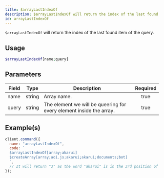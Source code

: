 ```yaml
---
title: $arrayLastIndexOf
description: $arrayLastIndexOf will return the index of the last found item of the query.
id: arrayLastIndexOf
---
```


`$arrayLastIndexOf` will return the index of the last found item of the query.

## Usage

```php
$arrayLastIndexOf[name;query]
```

## Parameters

| Field | Type   | Description                                                         | Required |
| ----- | ------ | ------------------------------------------------------------------- | :------: |
| name  | string | Array name.                                                         |   true   |
| query | string | The element we will be queering for every element inside the array. |   true   |

## Example(s)

```javascript
client.command({
  name: "arrayLastIndexOf",
  code: `
  $arrayLastIndexOf[array;akarui]
  $createArray[array;aoi.js;akarui;akarui;documents;bot]
  `,
  // It will return "3" as the word "akarui" is in the 3rd position of the array.
});
```
